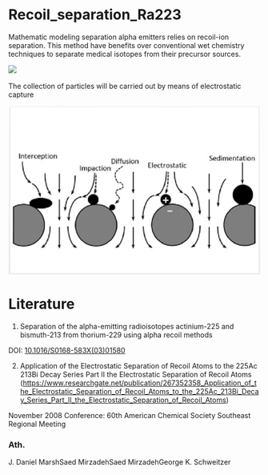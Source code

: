 # Recoil_separation_Ra223
Mathematic modeling separation alpha emitters relies on recoil-ion separation. 
This method have benefits over conventional wet chemistry techniques to separate medical isotopes from their precursor sources.

<img src="https://physics.aps.org/assets/40faa6b5-0173-450e-94a3-dfc8cd6f5f8d/es129_medium_1.png" /></h1>

The collection of particles will be carried out by means of electrostatic capture

<img src="https://github.com/StepanKatin/Recoil_separation_Ra223/blob/main/Aerosol-particle-collection-mechanisms-Different-types-of-filters-have-different_W640.jpg"/></h2>

# Literature
1. Separation of the alpha-emitting radioisotopes actinium-225 and bismuth-213 from thorium-229 using alpha recoil methods

DOI: [10.1016/S0168-583X(03)01580](http://dx.doi.org/10.1016/S0168-583X(03)01580-5)

2. Application of the Electrostatic Separation of Recoil Atoms to the 225Ac 213Bi Decay Series Part II the Electrostatic Separation of Recoil Atoms
(https://www.researchgate.net/publication/267352358_Application_of_the_Electrostatic_Separation_of_Recoil_Atoms_to_the_225Ac_213Bi_Decay_Series_Part_II_the_Electrostatic_Separation_of_Recoil_Atoms)

November 2008
Conference: 60th American Chemical Society Southeast Regional Meeting
### Ath. 
J. Daniel MarshSaed MirzadehSaed MirzadehGeorge K. Schweitzer
